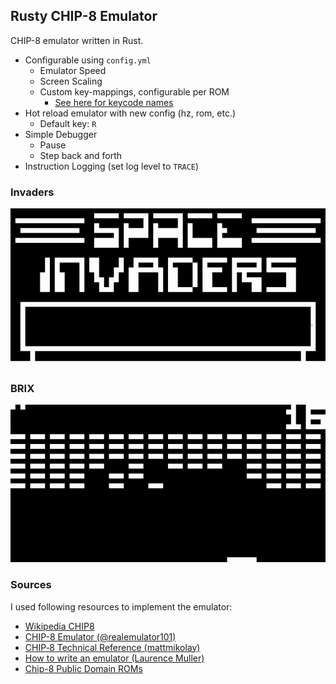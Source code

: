 Rusty CHIP-8  Emulator
----------------------

CHIP-8 emulator written in Rust.

 - Configurable using `config.yml`
   - Emulator Speed
   - Screen Scaling
   - Custom key-mappings, configurable per ROM
     - [See here for keycode names](https://docs.rs/ggez/0.3.3/ggez/event/enum.Keycode.html)
 - Hot reload emulator with new config (hz, rom, etc.)
   - Default key: `R`
 - Simple Debugger
   - Pause
   - Step back and forth
 - Instruction Logging (set log level to `TRACE`)

### Invaders

![INVADERS](images/INVADERS.gif)

### BRIX

![BRIX](images/BRIX.gif)

### Sources

I used following resources to implement the emulator:

 - [Wikipedia CHIP8](https://en.wikipedia.org/wiki/CHIP-8)
 - [CHIP-8 Emulator (@realemulator101)](http://www.emulator101.com/chip-8-emulator.html)
 - [CHIP‐8 Technical Reference (mattmikolay)](https://github.com/mattmikolay/chip-8/wiki/CHIP%E2%80%908-Technical-Reference)
 - [How to write an emulator (Laurence Muller)](http://www.multigesture.net/articles/how-to-write-an-emulator-chip-8-interpreter/)
 - [Chip-8 Public Domain ROMs](https://www.zophar.net/pdroms/chip8.html)
